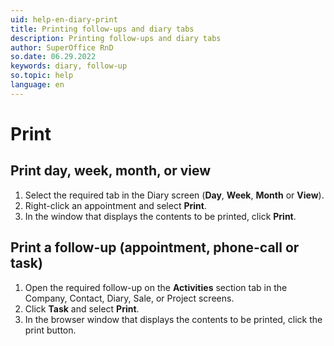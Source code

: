 ```yaml
---
uid: help-en-diary-print
title: Printing follow-ups and diary tabs
description: Printing follow-ups and diary tabs
author: SuperOffice RnD
so.date: 06.29.2022
keywords: diary, follow-up
so.topic: help
language: en
---
```


# Print

## Print day, week, month, or view

1. Select the required tab in the Diary screen (**Day**, **Week**, **Month** or **View**).
2. Right-click an appointment and select **Print**.
3. In the window that displays the contents to be printed, click **Print**.

## Print a follow-up (appointment, phone-call or task)

1. Open the required follow-up on the **Activities** section tab in the Company, Contact, Diary, Sale, or Project screens.
2. Click **Task** and select **Print**.
3. In the browser window that displays the contents to be printed, click the print button.
